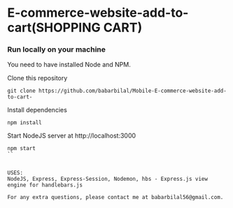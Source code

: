 # E-commerce-website-add-to-cart(SHOPPING CART)

### Run locally on your machine
You need to have installed Node and NPM.



Clone this repository
``` shell
git clone https://github.com/babarbilal/Mobile-E-commerce-website-add-to-cart-
```

Install dependencies
``` shell
npm install
```

Start NodeJS server at http://localhost:3000
``` shell
npm start
``


USES:
NodeJS, Express, Express-Session, Nodemon, hbs - Express.js view engine for handlebars.js

For any extra questions, please contact me at babarbilal56@gmail.com. 
